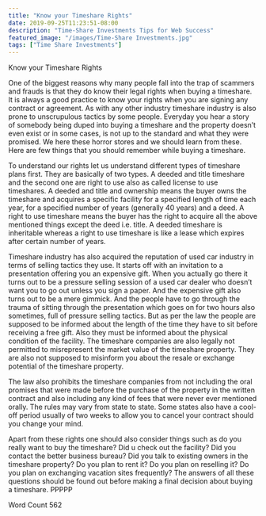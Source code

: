 ```yaml
---
title: "Know your Timeshare Rights"
date: 2019-09-25T11:23:51-08:00
description: "Time-Share Investments Tips for Web Success"
featured_image: "/images/Time-Share Investments.jpg"
tags: ["Time Share Investments"]
---
```


Know your Timeshare Rights

One of the biggest reasons why many people fall into the trap of scammers and frauds is that they do know their legal rights when buying a timeshare. It is always a good practice to know your rights when you are signing any contract or agreement. As with any other industry timeshare industry is also prone to unscrupulous tactics by some people. Everyday you hear a story of somebody being duped into buying a timeshare and the property doesn’t even exist or in some cases, is not up to the standard and what they were promised. We here these horror stores and we should learn from these. Here are few things that you should remember while buying a timeshare.

To understand our rights let us understand different types of timeshare plans first. They are basically of two types. A deeded and title timeshare and the second one are right to use also as called license to use timeshares. A deeded and title and ownership means the buyer owns the timeshare and acquires a specific facility for a specified length of time each year, for a specified number of years (generally 40 years) and a deed. A right to use timeshare means the buyer has the right to acquire all the above mentioned things except the deed i.e. title. A deeded timeshare is inheritable whereas a right to use timeshare is like a lease which expires after certain number of years.

Timeshare industry has also acquired the reputation of used car industry in terms of selling tactics they use. It starts off with an invitation to a presentation offering you an expensive gift. When you actually go there it turns out to be a pressure selling session of a used car dealer who doesn’t want you to go out unless you sign a paper. And the expensive gift also turns out to be a mere gimmick. And the people have to go through the trauma of sitting through the presentation which goes on for two hours also sometimes, full of pressure selling tactics. But as per the law the people are supposed to be informed about the length of the time they have to sit before receiving a free gift. Also they must be informed about the physical condition of the facility. The timeshare companies are also legally not permitted to misrepresent the market value of the timeshare property. They are also not supposed to misinform you about the resale or exchange potential of the timeshare property. 

The law also prohibits the timeshare companies from not including the oral promises that were made before the purchase of the property in the written contract and also including any kind of fees that were never ever mentioned orally. The rules may vary from state to state. Some states also have a cool-off period usually of two weeks to allow you to cancel your contract should you change your mind. 

Apart from these rights one should also consider things such as do you really want to buy the timeshare? Did u check out the facility? Did you contact the better business bureau? Did you talk to existing owners in the timeshare property? Do you plan to rent it? Do you plan on reselling it? Do you plan on exchanging vacation sites frequently? The answers of all these questions should be found out before making a final decision about buying a timeshare.
PPPPP

Word Count 562




